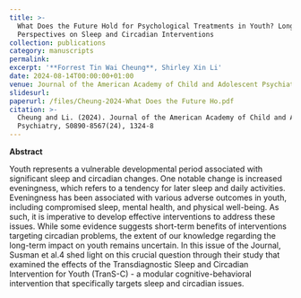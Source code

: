 ```yaml
---
title: >-
  What Does the Future Hold for Psychological Treatments in Youth? Long-Term
  Perspectives on Sleep and Circadian Interventions
collection: publications
category: manuscripts
permalink:
excerpt: '**Forrest Tin Wai Cheung**, Shirley Xin Li'
date: 2024-08-14T00:00:00+01:00
venue: Journal of the American Academy of Child and Adolescent Psychiatry
slidesurl:
paperurl: /files/Cheung-2024-What Does the Future Ho.pdf
citation: >-
  Cheung and Li. (2024). Journal of the American Academy of Child and Adolescent
  Psychiatry, S0890-8567(24), 1324-8
---
```

**Abstract**

Youth represents a vulnerable developmental period associated with significant sleep and circadian changes. One notable change is increased eveningness, which refers to a tendency for later sleep and daily activities. Eveningness has been associated with various adverse outcomes in youth, including compromised sleep, mental health, and physical well-being. As such, it is imperative to develop effective interventions to address these issues. While some evidence suggests short-term benefits of interventions targeting circadian problems, the extent of our knowledge regarding the long-term impact on youth remains uncertain. In this issue of the Journal, Susman et al.4 shed light on this crucial question through their study that examined the effects of the Transdiagnostic Sleep and Circadian Intervention for Youth (TranS-C) - a modular cognitive-behavioral intervention that specifically targets sleep and circadian issues.